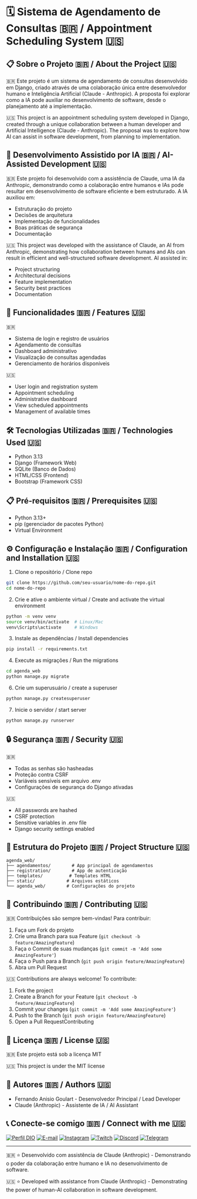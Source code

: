 # 🗓️ Sistema de Agendamento de Consultas 🇧🇷 / Appointment Scheduling System 🇺🇸




## 📋 Sobre o Projeto  🇧🇷 / About the Project  🇺🇸

🇧🇷
Este projeto é um sistema de agendamento de consultas desenvolvido em Django, criado através de uma colaboração única entre desenvolvedor humano e Inteligência Artificial (Claude - Anthropic). A proposta foi explorar como a IA pode auxiliar no desenvolvimento de software, desde o planejamento até a implementação.

🇺🇸
This project is an appointment scheduling system developed in Django, created through a unique collaboration between a human developer and Artificial Intelligence (Claude - Anthropic). The proposal was to explore how AI can assist in software development, from planning to implementation.


## 🤖 Desenvolvimento Assistido por IA  🇧🇷 / AI-Assisted Development  🇺🇸

🇧🇷
Este projeto foi desenvolvido com a assistência de Claude, uma IA da Anthropic, demonstrando como a colaboração entre humanos e IAs pode resultar em desenvolvimento de software eficiente e bem estruturado. A IA auxiliou em:
- Estruturação do projeto
- Decisões de arquitetura
- Implementação de funcionalidades
- Boas práticas de segurança
- Documentação

🇺🇸
This project was developed with the assistance of Claude, an AI from Anthropic, demonstrating how collaboration between humans and AIs can result in efficient and well-structured software development. AI assisted in:
- Project structuring
- Architectural decisions
- Feature implementation
- Security best practices
- Documentation


## 🚀 Funcionalidades  🇧🇷 / Features  🇺🇸

🇧🇷
- Sistema de login e registro de usuários
- Agendamento de consultas
- Dashboard administrativo
- Visualização de consultas agendadas
- Gerenciamento de horários disponíveis

🇺🇸
- User login and registration system
- Appointment scheduling
- Administrative dashboard
- View scheduled appointments
- Management of available times


## 🛠️ Tecnologias Utilizadas  🇧🇷 / Technologies Used  🇺🇸

- Python 3.13
- Django (Framework Web)
- SQLite (Banco de Dados)
- HTML/CSS (Frontend)
- Bootstrap (Framework CSS)


## 📋 Pré-requisitos  🇧🇷 / Prerequisites 🇺🇸

- Python 3.13+
- pip (gerenciador de pacotes Python)
- Virtual Environment


## ⚙️ Configuração e Instalação  🇧🇷 / Configuration and Installation 🇺🇸
 
1. Clone o repositório / Clone repo
```bash
git clone https://github.com/seu-usuario/nome-do-repo.git
cd nome-do-repo
```

2. Crie e ative o ambiente virtual / Create and activate the virtual environment 
```bash
python -m venv venv
source venv/bin/activate  # Linux/Mac
venv\Scripts\activate     # Windows
```

3. Instale as dependências / Install dependencies
```bash
pip install -r requirements.txt
```

4. Execute as migrações / Run the migrations
```bash
cd agenda_web
python manage.py migrate
```

6. Crie um superusuário / create a superuser
```bash
python manage.py createsuperuser
```

7. Inicie o servidor / start server
```bash
python manage.py runserver
```


## 🔒 Segurança  🇧🇷 / Security 🇺🇸

🇧🇷
- Todas as senhas são hasheadas
- Proteção contra CSRF
- Variáveis sensíveis em arquivo .env
- Configurações de segurança do Django ativadas

🇺🇸
- All passwords are hashed
- CSRF protection
- Sensitive variables in .env file
- Django security settings enabled


## 📝 Estrutura do Projeto  🇧🇷 / Project Structure 🇺🇸

```
agenda_web/
├── agendamentos/        # App principal de agendamentos
├── registration/        # App de autenticação
├── templates/          # Templates HTML
├── static/            # Arquivos estáticos
└── agenda_web/        # Configurações do projeto
```


## 🤝 Contribuindo  🇧🇷 / Contributing 🇺🇸

🇧🇷
Contribuições são sempre bem-vindas! Para contribuir:
1. Faça um Fork do projeto
2. Crie uma Branch para sua Feature (`git checkout -b feature/AmazingFeature`)
3. Faça o Commit de suas mudanças (`git commit -m 'Add some AmazingFeature'`)
4. Faça o Push para a Branch (`git push origin feature/AmazingFeature`)
5. Abra um Pull Request

🇺🇸
Contributions are always welcome! To contribute:
1. Fork the project
2. Create a Branch for your Feature (`git checkout -b feature/AmazingFeature`)
3. Commit your changes (`git commit -m 'Add some AmazingFeature'`)
4. Push to the Branch (`git push origin feature/AmazingFeature`)
5. Open a Pull RequestContributing


## 📄 Licença  🇧🇷 / License 🇺🇸

🇧🇷
Este projeto está sob a licença MIT

🇺🇸
This project is under the MIT license


## 👥 Autores  🇧🇷 / Authors 🇺🇸

- Fernando Anisio Goulart - Desenvolvedor Principal / Lead Developer
- Claude (Anthropic) - Assistente de IA / AI Assistant


## 📞 Conecte-se comigo  🇧🇷 / Connect with me 🇺🇸

[![Perfil DIO](https://img.shields.io/badge/-Meu%20Perfil%20na%20DIO-30A3DC?style=for-the-badge)](https://web.dio.me/users/viapythoncolab/)
[![E-mail](https://img.shields.io/badge/-Email-000?style=for-the-badge&logo=microsoft-outlook&logoColor=E94D5F)](mailto:fernandoanisiomail@gmail.com)
[![Instagram](https://img.shields.io/badge/-Instagram-3f729b?style=for-the-badge&logo=instagram&logoColor=white)](https://www.instagram.com/fernandoanisio0/)
[![Twitch](https://img.shields.io/badge/-Twitch-6441A4?style=for-the-badge&logo=twitch&logoColor=white)](https://www.twitch.tv/anisio_0)
[![Discord](https://img.shields.io/badge/-Discord-7289DA?style=for-the-badge&logo=discord&logoColor=white)](https://discord.gg/vCk4Fne7)
[![Telegram](https://img.shields.io/badge/-Telegram-26A5E4?style=for-the-badge&logo=telegram&logoColor=white)](https://t.me/Fernandoanisio1/)

---
🇧🇷
⭐️ Desenvolvido com assistência de Claude (Anthropic) - Demonstrando o poder da colaboração entre humano e IA no desenvolvimento de software.

🇺🇸
⭐️ Developed with assistance from Claude (Anthropic) - Demonstrating the power of human-AI collaboration in software development.